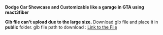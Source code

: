 **Dodge Car Showcase and Customizable like a garage in GTA using react3fiber**

**Glb file can't upload due to the large size.**
Download glb file and place it in **public** folder.
glb file path to download : [Link to the File](https://drive.google.com/file/d/1E8J81xYI5teuF_C8zuZ2PQQ1CrWkRx3z/view?usp=sharing "Link to the File")
